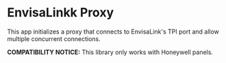 # EnvisaLinkk Proxy

This app initializes a proxy that connects to EnvisaLink's TPI port and allow multiple concurrent connections.

**COMPATIBILITY NOTICE:** This library only works with Honeywell panels.
